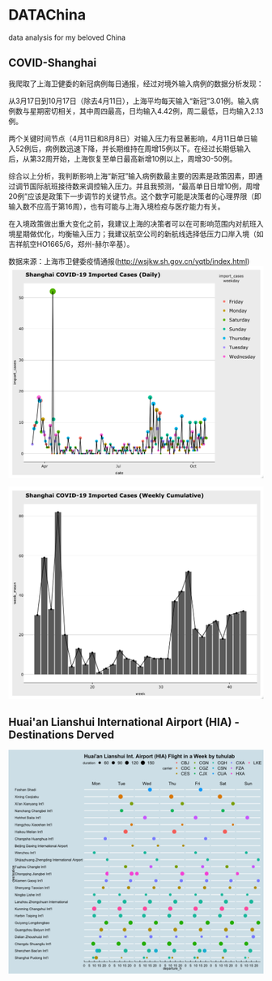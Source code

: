 # DATAChina
 data analysis for my beloved China

## COVID-Shanghai

我爬取了上海卫健委的新冠病例每日通报，经过对境外输入病例的数据分析发现：

从3月17日到10月17日（除去4月11日），上海平均每天输入“新冠”3.01例。输入病例数与星期密切相关，其中周四最高，日均输入4.42例，周二最低，日均输入2.13例。

两个关键时间节点（4月11日和8月8日）对输入压力有显著影响，4月11日单日输入52例后，病例数迅速下降，并长期维持在周增15例以下。在经过长期低输入后，从第32周开始，上海恢复至单日最高新增10例以上，周增30-50例。

综合以上分析，我判断影响上海“新冠”输入病例数最主要的因素是政策因素，即通过调节国际航班接待数来调控输入压力。并且我预测，“最高单日日增10例，周增20例”应该是政策下一步调节的关键节点。这个数字可能是决策者的心理界限（即输入数不应高于第16周），也有可能与上海入境检疫与医疗能力有关。

在入境政策做出重大变化之前，我建议上海的决策者可以在可影响范围内对航班入境星期做优化，均衡输入压力；我建议航空公司的新航线选择低压力口岸入境（如吉祥航空HO1665/6，郑州-赫尔辛基）。

数据来源：上海市卫健委疫情通报(http://wsjkw.sh.gov.cn/yqtb/index.html)
![daily](Rplot/daily_18Oct.png)

![daily](Rplot/weekly_18Oct.png)

## Huai'an Lianshui International Airport (HIA) - Destinations Derved

![daily](Rplot/HIA_airport.png)